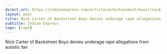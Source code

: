 ```yaml
---
direct_url: https://indianexpress.com/article/entertainment/music/nick-carter-of-backstreet-boys-denies-underage-rape-allegations-from-autistic-fan-8316571/
layout: post
title: Nick Carter of Backstreet Boys denies underage rape allegations from autistic fan
subtitle: Indian Express
tags: [rape]
---
```


Nick Carter of Backstreet Boys denies underage rape allegations from autistic fan